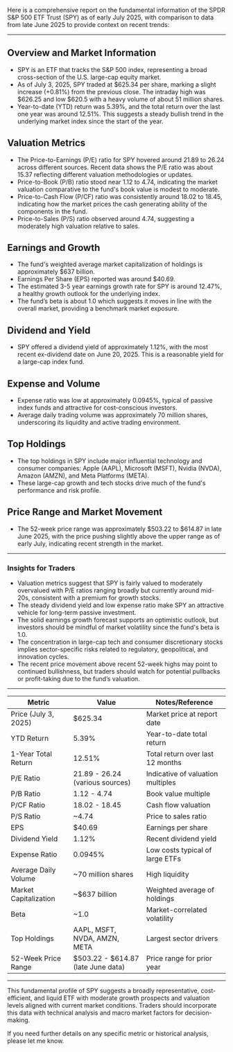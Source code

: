 Here is a comprehensive report on the fundamental information of the SPDR S&P 500 ETF Trust (SPY) as of early July 2025, with comparison to data from late June 2025 to provide context on recent trends:

---

## Overview and Market Information
- SPY is an ETF that tracks the S&P 500 index, representing a broad cross-section of the U.S. large-cap equity market.
- As of July 3, 2025, SPY traded at $625.34 per share, marking a slight increase (+0.81%) from the previous close. The intraday high was $626.25 and low $620.5 with a heavy volume of about 51 million shares.
- Year-to-date (YTD) return was 5.39%, and the total return over the last one year was around 12.51%. This suggests a steady bullish trend in the underlying market index since the start of the year.

## Valuation Metrics
- The Price-to-Earnings (P/E) ratio for SPY hovered around 21.89 to 26.24 across different sources. Recent data shows the P/E ratio was about 15.37 reflecting different valuation methodologies or updates. 
- Price-to-Book (P/B) ratio stood near 1.12 to 4.74, indicating the market valuation comparative to the fund's book value is modest to moderate.
- Price-to-Cash Flow (P/CF) ratio was consistently around 18.02 to 18.45, indicating how the market prices the cash generating ability of the components in the fund.
- Price-to-Sales (P/S) ratio observed around 4.74, suggesting a moderately high valuation relative to sales.

## Earnings and Growth
- The fund's weighted average market capitalization of holdings is approximately $637 billion.
- Earnings Per Share (EPS) reported was around $40.69.
- The estimated 3-5 year earnings growth rate for SPY is around 12.47%, a healthy growth outlook for the underlying index.
- The fund’s beta is about 1.0 which suggests it moves in line with the overall market, providing a benchmark market exposure.

## Dividend and Yield
- SPY offered a dividend yield of approximately 1.12%, with the most recent ex-dividend date on June 20, 2025. This is a reasonable yield for a large-cap index fund.

## Expense and Volume
- Expense ratio was low at approximately 0.0945%, typical of passive index funds and attractive for cost-conscious investors.
- Average daily trading volume was approximately 70 million shares, underscoring its liquidity and active trading environment.

## Top Holdings
- The top holdings in SPY include major influential technology and consumer companies: Apple (AAPL), Microsoft (MSFT), Nvidia (NVDA), Amazon (AMZN), and Meta Platforms (META).
- These large-cap growth and tech stocks drive much of the fund's performance and risk profile.

## Price Range and Market Movement
- The 52-week price range was approximately $503.22 to $614.87 in late June 2025, with the price pushing slightly above the upper range as of early July, indicating recent strength in the market.

---

### Insights for Traders
- Valuation metrics suggest that SPY is fairly valued to moderately overvalued with P/E ratios ranging broadly but currently around mid-20s, consistent with a premium for growth stocks.
- The steady dividend yield and low expense ratio make SPY an attractive vehicle for long-term passive investment.
- The solid earnings growth forecast supports an optimistic outlook, but investors should be mindful of market volatility since the fund's beta is 1.0.
- The concentration in large-cap tech and consumer discretionary stocks implies sector-specific risks related to regulatory, geopolitical, and innovation cycles.
- The recent price movement above recent 52-week highs may point to continued bullishness, but traders should watch for potential pullbacks or profit-taking due to the fund’s valuation.

---

| Metric                          | Value                                   | Notes/Reference                                      |
|--------------------------------|-----------------------------------------|-----------------------------------------------------|
| Price (July 3, 2025)            | $625.34                                 | Market price at report date                           |
| YTD Return                     | 5.39%                                   | Year-to-date total return                             |
| 1-Year Total Return            | 12.51%                                  | Total return over last 12 months                      |
| P/E Ratio                     | 21.89 - 26.24 (various sources)         | Indicative of valuation multiples                    |
| P/B Ratio                     | 1.12 - 4.74                             | Book value multiple                                  |
| P/CF Ratio                    | 18.02 - 18.45                           | Cash flow valuation                                 |
| P/S Ratio                     | ~4.74                                   | Price to sales ratio                                 |
| EPS                           | $40.69                                  | Earnings per share                                   |
| Dividend Yield                | 1.12%                                   | Recent dividend yield                                |
| Expense Ratio                | 0.0945%                                 | Low costs typical of large ETFs                      |
| Average Daily Volume           | ~70 million shares                       | High liquidity                                       |
| Market Capitalization          | ~$637 billion                           | Weighted average of holdings                         |
| Beta                          | ~1.0                                    | Market-correlated volatility                         |
| Top Holdings                  | AAPL, MSFT, NVDA, AMZN, META            | Largest sector drivers                               |
| 52-Week Price Range            | $503.22 - $614.87 (late June data)      | Price range for prior year                           |

---

This fundamental profile of SPY suggests a broadly representative, cost-efficient, and liquid ETF with moderate growth prospects and valuation levels aligned with current market conditions. Traders should incorporate this data with technical analysis and macro market factors for decision-making.

If you need further details on any specific metric or historical analysis, please let me know.